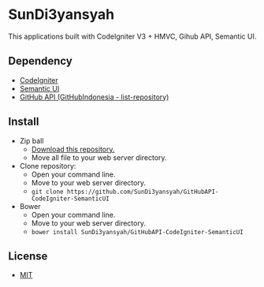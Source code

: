 SunDi3yansyah
==================

This applications built with CodeIgniter V3 + HMVC, Gihub API, Semantic UI.

## Dependency

- [CodeIgniter](https://github.com/bcit-ci/CodeIgniter)
- [Semantic UI](https://github.com/Semantic-Org/Semantic-UI)
- [GitHub API (GitHubIndonesia - list-repository)](https://github.com/GitHubIndonesia/list-repository)

## Install

- Zip ball
    - [Download this repository.](https://github.com/SunDi3yansyah/GitHubAPI-CodeIgniter-SemanticUI/archive/master.zip)
    - Move all file to your web server directory.
- Clone repository:
    - Open your command line.
    - Move to your web server directory.
    - ```git clone https://github.com/SunDi3yansyah/GitHubAPI-CodeIgniter-SemanticUI```
- Bower
    - Open your command line.
    - Move to your web server directory.
    - ```bower install SunDi3yansyah/GitHubAPI-CodeIgniter-SemanticUI```

## License
- [MIT](/blob/master/LICENSE)